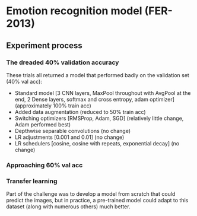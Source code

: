# Emotion recognition model (FER-2013)
## Experiment process
### The dreaded 40% validation accuracy
These trials all returned a model that performed badly on the validation set (40% val acc):
- Standard model [3 CNN layers, MaxPool throughout with AvgPool at the end, 2 Dense layers, softmax and cross entropy, adam optimizer] (approximately 100% train acc)
- Added data augmentation (reduced to 50% train acc)
- Switching optimizers [RMSProp, Adam, SGD] (relatively little change, Adam performed best)
- Depthwise separable convolutions (no change)
- LR adjustments [0.001 and 0.01] (no change)
- LR schedulers [cosine, cosine with repeats, exponential decay] (no change)

### Approaching 60% val acc


### Transfer learning
Part of the challenge was to develop a model from scratch that could predict the images, but in practice, a pre-trained model could adapt to this dataset (along with numerous others) much better.